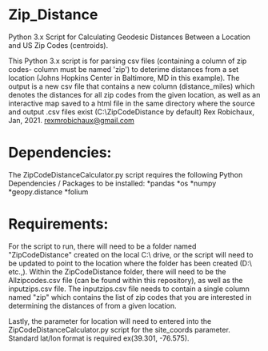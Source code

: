 # Zip_Distance
Python 3.x Script for Calculating Geodesic Distances Between a Location and US Zip Codes (centroids).

This Python 3.x script is for parsing csv files (containing a column of zip codes- column must be named 'zip') to 
deterime distances from a set location (Johns Hopkins Center in Baltimore, MD in this example). The output is a new csv file that 
contains a new column (distance_miles) which denotes the distances for all zip codes from the given location, as well as an
interactive map saved to a html file in the same directory where the source and output .csv files exist (C:\ZipCodeDistance by default)
Rex Robichaux, Jan, 2021. rexmrobichaux@gmail.com


# Dependencies:
The ZipCodeDistanceCalculator.py script requires the following Python Dependencies / Packages to be installed:
*pandas
*os
*numpy
*geopy.distance
*folium

# Requirements: 
For the script to run, there will need to be a folder named "ZipCodeDistance" created on the local C:\ drive, or the script will need to
be updated to point to the location where the folder has been created (D:\ etc.,). Within the ZipCodeDistance folder, there will need to 
be the Allzipcodes.csv file (can be found within this repository), as well as the inputzips.csv file. The inputzips.csv file needs to
contain a single column named "zip" which contains the list of zip codes that you are interested in determining the distances of from a
given location. 

Lastly, the parameter for location will need to entered into the ZipCodeDistanceCalculator.py script for the site_coords parameter. Standard
lat/lon format is required ex(39.301, -76.575).

